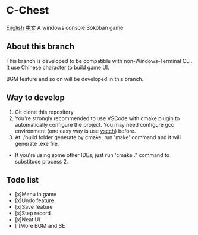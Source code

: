 # C-Chest

[English](./README.md) [中文](./README_ZH.md)
A windows console Sokoban game

## About this branch

This branch is developed to be compatible with non-Windows-Terminal CLI. It use Chinese character to build game UI.

BGM feature and so on will be developed in this branch.

## Way to develop

1. Git clone this repository
2. You're strongly recommended to use VSCode with cmake plugin to automatically configure the project. You may need configure gcc environment (one easy way is use [vscch](https://mflink.top/%e6%9c%80%e7%ae%80%e5%8d%95%e7%9a%84vs-codecpp%e7%8e%af%e5%a2%83%e9%85%8d%e7%bd%ae%e6%95%99%e7%a8%8b/)) before.
3. At ./build folder generate by cmake, run 'make' command and it will generate .exe file.

- If you're using some other IDEs, just run 'cmake ." command to substitude process 2.

## Todo list

- [x]Menu in game
- [x]Undo feature
- [x]Save feature
- [x]Step record
- [x]Neat UI
- [ ]More BGM and SE
